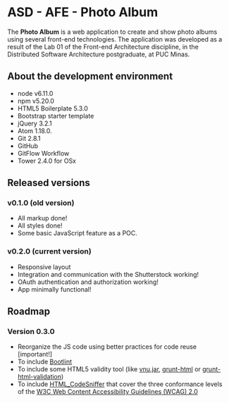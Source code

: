 # ASD - AFE - Photo Album

The **Photo Album** is a web application to create and show photo albums using several front-end technologies. The application was developed as a result of the Lab 01 of the Front-end Architecture discipline, in the Distributed Software Architecture postgraduate, at PUC Minas.

## About the development environment

- node v6.11.0
- npm v5.20.0
- HTML5 Boilerplate 5.3.0
- Bootstrap starter template
- jQuery 3.2.1
- Atom 1.18.0.
- Git 2.8.1
- GitHub
- GitFlow Workflow
- Tower 2.4.0 for OSx

## Released versions

### v0.1.0 (old version)
- All markup done!
- All styles done!
- Some basic JavaScript feature as a POC.

### v0.2.0 (current version)
 - Responsive layout
 - Integration and communication with the Shutterstock working!
 - OAuth authentication and authorization working!
 - App minimally functional!

## Roadmap

### Version 0.3.0
 - Reorganize the JS code using better practices for code reuse [important!]
 - To include [Bootlint](http://getbootstrap.com/getting-started/#tools-bootlint)
 - To include some HTML5 validity tool (like [vnu.jar](https://validator.github.io/validator/), [grunt-html](https://www.npmjs.com/package/grunt-html) or [grunt-html-validation](https://www.npmjs.com/package/grunt-html-validation))
 - To include [HTML_CodeSniffer](https://github.com/squizlabs/HTML_CodeSniffer) that cover the three conformance levels of the [W3C Web Content Accessibility Guidelines (WCAG) 2.0](https://www.w3.org/TR/WCAG20/)

